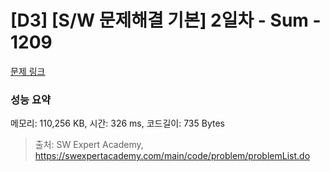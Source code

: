 # [D3] [S/W 문제해결 기본] 2일차 - Sum - 1209 

[문제 링크](https://swexpertacademy.com/main/code/problem/problemDetail.do?contestProbId=AV13_BWKACUCFAYh) 

### 성능 요약

메모리: 110,256 KB, 시간: 326 ms, 코드길이: 735 Bytes



> 출처: SW Expert Academy, https://swexpertacademy.com/main/code/problem/problemList.do